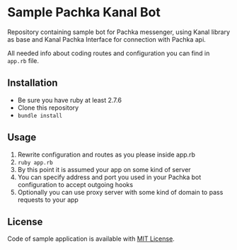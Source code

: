 # Sample Pachka Kanal Bot

Repository containing sample bot for Pachka messenger,
using Kanal library as base and Kanal Pachka Interface for connection
with Pachka api.

All needed info about coding routes and configuration you
can find in `app.rb` file.

## Installation

- Be sure you have ruby at least 2.7.6
- Clone this repository
- `bundle install`

## Usage

1. Rewrite configuration and routes as you please inside app.rb
2. `ruby app.rb`
3. By this point it is assumed your app on some kind of server
4. You can specify address and port you used in your Pachka bot configuration to accept outgoing hooks
5. Optionally you can use proxy server with some kind of domain to pass requests to your app

## License

Code of sample application is available with [MIT License](https://opensource.org/licenses/MIT).


